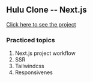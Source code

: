 
## Hulu Clone -- Next.js

[Click here to see the project](https://nextjs-hulu-clone-01-h3b9gufvz-suman196pokhrel.vercel.app/)

### Practiced topics
1. Next.js project workflow
2. SSR 
3. Tailwindcss
4. Responsivenes
